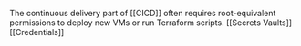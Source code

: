 The continuous delivery part of [[CICD]] often requires root-equivalent permissions to deploy new VMs or run Terraform scripts. 
[[Secrets Vaults]]
[[Credentials]]